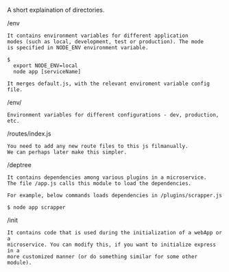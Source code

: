 A short explaination of directories.

/env

    It contains environment variables for different application
    modes (such as local, development, test or production). The mode
    is specified in NODE_ENV environment variable.

    $
      export NODE_ENV=local
      node app [serviceName]

    It merges default.js, with the relevant enviroment variable config file.

/env/

    Environment variables for different configurations - dev, production,
    etc.

/routes/index.js

    You need to add any new route files to this js filmanually.
    We can perhaps later make this simpler.

/deptree

    It contains dependencies among various plugins in a microservice. 
    The file /app.js calls this module to load the dependencies.

    For example, below commands loads dependencies in /plugins/scrapper.js

    $ node app scrapper


/init

    It contains code that is used during the initialization of a webApp or a
    microservice. You can modify this, if you want to initialize express in a
    more customized manner (or do something similar for some other module).
